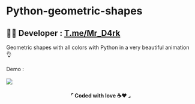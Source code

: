# Python-geometric-shapes

<h2>👨‍💻 Developer : <a href='https://t.me/Mr_D4rk'>T.me/Mr_D4rk</a></h2>
Geometric shapes with all colors with Python in a very beautiful animation 👌<br><br>
Demo : <br><br>
<img src="https://github.com/Soltanmsb/Python-geometric-shapes/assets/103173374/5456700f-18db-4175-b0f7-7fe12b9cc3ce" align="center">

<h4 align="center">⌜ Coded with love ☕❤ ⌟</h4>
